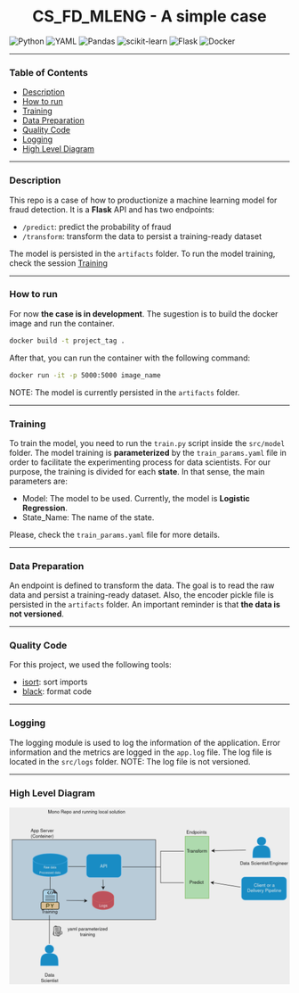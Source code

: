 <h1 align="center"> CS_FD_MLENG - A simple case </h1>

![Python](https://img.shields.io/badge/python-3670A0?style=for-the-badge&logo=python&logoColor=ffdd54)
![YAML](https://img.shields.io/badge/yaml-%23ffffff.svg?style=for-the-badge&logo=yaml&logoColor=151515)
![Pandas](https://img.shields.io/badge/pandas-%23150458.svg?style=for-the-badge&logo=pandas&logoColor=white)
![scikit-learn](https://img.shields.io/badge/scikit--learn-%23F7931E.svg?style=for-the-badge&logo=scikit-learn&logoColor=white)
![Flask](https://img.shields.io/badge/flask-%23000.svg?style=for-the-badge&logo=flask&logoColor=white)
![Docker](https://img.shields.io/badge/docker-%230db7ed.svg?style=for-the-badge&logo=docker&logoColor=white)

---

### Table of Contents

- [Description](#description)
- [How to run](#how-to-run)
- [Training](#training)
- [Data Preparation](#data-preparation)
- [Quality Code](#quality-code)
- [Logging](#logging)
- [High Level Diagram](#high-level-diagram)

---

### Description

This repo is a case of how to productionize a machine learning model for fraud detection. It is a **Flask** API and has two endpoints:

- `/predict`: predict the probability of fraud
- `/transform`: transform the data to persist a training-ready dataset

The model is persisted in the `artifacts` folder. To run the model training, check the session [Training](#training)

---

### How to run

For now **the case is in development**. The sugestion is to build the docker image and run the container.

```bash
docker build -t project_tag .
```

After that, you can run the container with the following command:

```bash
docker run -it -p 5000:5000 image_name
```

NOTE: The model is currently persisted in the `artifacts` folder.

---

### Training

To train the model, you need to run the `train.py` script inside the `src/model` folder. The model training is **parameterized** by the `train_params.yaml` file in order to facilitate the experimenting process for data scientists. For our purpose, the training is divided for each **state**. In that sense, the main parameters are:

- Model: The model to be used. Currently, the model is **Logistic Regression**.
- State_Name: The name of the state.

Please, check the `train_params.yaml` file for more details.

---

### Data Preparation

An endpoint is defined to transform the data. The goal is to read the raw data and persist a training-ready dataset. Also, the encoder pickle file is persisted in the `artifacts` folder. An important reminder is that **the data is not versioned**. 

---

### Quality Code

For this project, we used the following tools:

- [isort](https://github.com/PyCQA/isort): sort imports
- [black](https://github.com/psf/black): format code

---

### Logging

The logging module is used to log the information of the application. Error information and the metrics are logged in the `app.log` file. The log file is located in the `src/logs` folder. NOTE: The log file is not versioned.

---

### High Level Diagram

![High Level Diagram](resources/sol_design.png)
